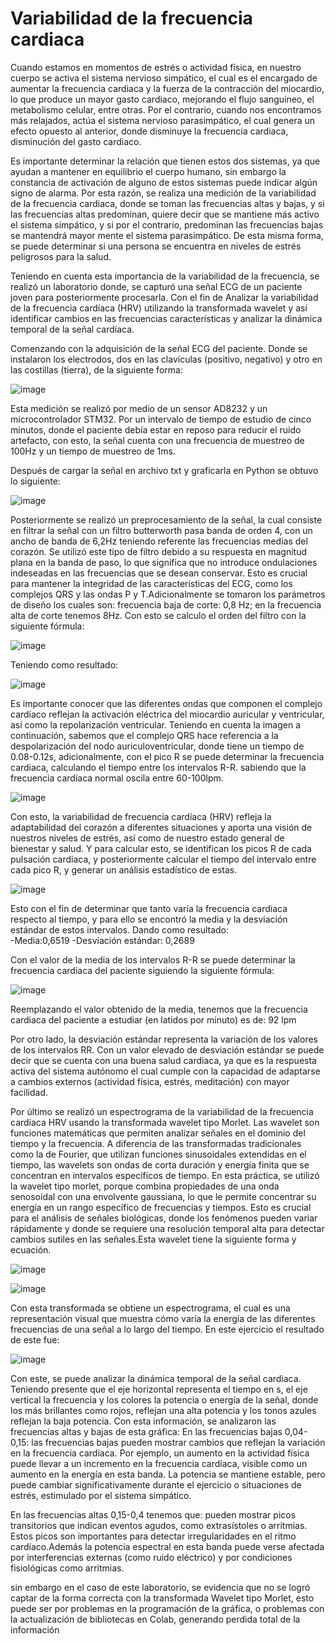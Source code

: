 # Variabilidad de la frecuencia cardiaca 

Cuando estamos en momentos de estrés o actividad física, en nuestro cuerpo se activa el sistema nervioso simpático, el cual es el encargado de aumentar la frecuencia cardiaca y la fuerza de la contracción del miocardio, lo que produce un mayor gasto cardiaco, mejorando el flujo sanguíneo, el metabolismo celular, entre otras. Por el contrario, cuando nos encontramos más relajados, actúa el sistema nervioso parasimpático, el cual genera un efecto opuesto al anterior, donde disminuye la frecuencia cardiaca, disminución del gasto cardiaco. 

Es importante determinar la relación que tienen estos dos sistemas, ya que ayudan a mantener en equilibrio el cuerpo humano, sin embargo la constancia de activación de alguno de estos sistemas puede indicar algún signo de alarma. Por esta razón, se realiza una medición de la variabilidad de la frecuencia cardiaca, donde se toman las frecuencias altas y bajas, y si las frecuencias altas predominan, quiere decir que se mantiene más activo el sistema simpático, y si por el contrario, predominan las frecuencias bajas se mantendrá mayor mente el sistema parasimpático. De esta misma forma, se puede determinar si una persona se encuentra en niveles de estrés peligrosos para la salud. 

Teniendo en cuenta esta importancia de la variabilidad de la frecuencia,  se realizó un laboratorio donde, se capturó una señal ECG de un paciente joven para posteriormente procesarla. Con el fin de Analizar la variabilidad de la frecuencia cardíaca (HRV) utilizando la transformada wavelet y así identificar cambios en las frecuencias características y analizar la dinámica temporal de la señal cardíaca.

Comenzando con la adquisición de la señal ECG del paciente. Donde se instalaron los electrodos, dos en las clavículas (positivo, negativo) y otro en las costillas (tierra), de la siguiente forma: 

![image](https://github.com/user-attachments/assets/e70e0020-e37c-41dd-bc0e-da89dbc78482)



Esta medición se realizó por medio de un sensor AD8232 y un microcontrolador STM32. Por un intervalo de tiempo de estudio de cinco minutos, donde el paciente debía estar en reposo para reducir el ruido artefacto, con esto, la señal cuenta con una frecuencia de muestreo de 100Hz y un tiempo de muestreo de 1ms.
 
Después de cargar la señal en archivo txt y graficarla en Python se obtuvo lo siguiente:

![image](https://github.com/user-attachments/assets/b88ce50f-aa57-4724-b52f-46862f67ff9f)

Posteriormente se realizó un preprocesamiento de la señal, la cual consiste en filtrar la señal con un filtro butterworth pasa banda de orden 4, con un ancho de banda de 6,2Hz teniendo referente las frecuencias medias del corazón.
Se utilizó este tipo de filtro debido a su respuesta en magnitud plana en la banda de paso, lo que significa que no introduce ondulaciones indeseadas en las frecuencias que se desean conservar. Esto es crucial para mantener la integridad de las características del ECG, como los complejos QRS y las ondas P y T.Adicionalmente se tomaron los parámetros de diseño los cuales son: frecuencia baja de corte: 0,8 Hz; en la frecuencia alta de corte tenemos 8Hz. Con esto se calculo el orden del filtro con la siguiente fórmula:

![image](https://github.com/user-attachments/assets/af70d853-8b09-4cf1-8fd0-4e40d9430936)

Teniendo como resultado: 

![image](https://github.com/user-attachments/assets/2417218c-785b-4efc-8add-f3731f2aeae3)

Es importante conocer que las diferentes ondas que componen el complejo cardíaco reflejan la activación eléctrica del miocardio auricular y ventricular, así como la repolarización ventricular. Teniendo en cuenta la imagen a continuación, sabemos que el complejo QRS hace referencia a la despolarización del nodo auriculoventricular, donde tiene un tiempo de 0.08-0.12s, adicionalmente, con el pico R se puede determinar la frecuencia cardiaca, calculando el tiempo entre los intervalos R-R. sabiendo que la frecuencia cardíaca normal oscila entre 60-100lpm.

![image](https://github.com/user-attachments/assets/c10eea23-28fa-4d96-af78-f87965fa26e1)


Con esto, la variabilidad de frecuencia cardíaca (HRV) refleja la adaptabilidad del corazón a diferentes situaciones y aporta una visión de nuestros niveles de estrés, así como de nuestro estado general de bienestar y salud. Y para calcular esto, se identifican los picos R de cada pulsación cardiaca, y posteriormente calcular el tiempo del intervalo entre cada pico R, y generar un análisis estadístico de estas.

![image](https://github.com/user-attachments/assets/242c72e7-591f-4fd0-8d08-5d4aaaff335f)

Esto con el fin de determinar que tanto varía la frecuencia cardiaca respecto al tiempo, y para ello se encontró la media y la desviación estándar de estos intervalos. Dando como resultado:  
-Media:0,6519
-Desviación estándar: 0,2689

Con el valor de la media de los intervalos R-R se puede determinar la frecuencia cardiaca del paciente siguiendo la siguiente fórmula:

![image](https://github.com/user-attachments/assets/bd00755a-f9d0-4c7f-84c8-82c75a500fbc)

Reemplazando el valor obtenido de la media, tenemos que la frecuencia cardiaca del paciente a estudiar (en latidos por minuto) es de: 92 lpm
   
Por otro lado, la desviación estándar representa la variación de los valores de los intervalos RR. Con un valor elevado de desviación estándar se puede decir que se cuenta con una buena salud cardiaca, ya que es la respuesta activa del sistema autónomo el cual cumple con la capacidad de adaptarse a cambios externos (actividad física, estrés, meditación) con mayor facilidad.  


Por último se realizó un espectrograma de la variabilidad de la frecuencia cardiaca HRV usando la transformada wavelet tipo Morlet. 
Las wavelet son funciones matemáticas que permiten analizar señales en el dominio del tiempo y la frecuencia. A diferencia de las transformadas tradicionales como la de Fourier, que utilizan funciones sinusoidales extendidas en el tiempo, las wavelets son ondas de corta duración y energía finita que se concentran en intervalos específicos de tiempo.
En esta práctica, se utilizó la wavelet tipo morlet, porque combina propiedades de una onda senosoidal con una envolvente gaussiana, lo que le permite concentrar su energía en un rango específico de frecuencias y tiempos. Esto es crucial para el análisis de señales biológicas, donde los fenómenos pueden variar rápidamente y donde se requiere una resolución temporal alta para detectar cambios sutiles en las señales.Esta wavelet tiene la siguiente forma y ecuación.

![image](https://github.com/user-attachments/assets/1a2c2733-ec45-4b4c-b8bb-d3b49688e14f)

![image](https://github.com/user-attachments/assets/d9761368-93f2-4fc1-a7c9-f90781e225ec)

Con esta transformada se obtiene un espectrograma, el cual es una representación visual que muestra cómo varía la energía de las diferentes frecuencias de una señal a lo largo del tiempo. En este ejercicio el resultado de este fue:

![image](https://github.com/user-attachments/assets/9266688d-4c4b-46bd-8e97-3501051bee49)


Con este, se puede analizar la dinámica temporal de la señal cardiaca. Teniendo presente que el eje horizontal representa el tiempo en s, el eje vertical la frecuencia y los colores la potencia o energía de la señal, donde los más brillantes como rojos, reflejan una alta potencia y los tonos azules reflejan la baja potencia. 
Con esta información, se analizaron las frecuencias altas y bajas de esta gráfica:
En las frecuencias bajas 0,04- 0,15:  las frecuencias bajas pueden mostrar cambios que reflejan la variación en la frecuencia cardíaca. Por ejemplo, un aumento en la actividad física puede llevar a un incremento en la frecuencia cardíaca, visible como un aumento en la energía en esta banda. La potencia se mantiene estable, pero puede cambiar significativamente durante el ejercicio o situaciones de estrés, estimulado por el sistema simpático.

En las frecuencias altas 0,15-0,4 tenemos que: pueden mostrar picos transitorios que indican eventos agudos, como extrasístoles o arritmias. Estos picos son importantes para detectar irregularidades en el ritmo cardíaco.Además la potencia espectral en esta banda puede verse afectada por interferencias externas (como ruido eléctrico) y por condiciones fisiológicas como arritmias. 

sin embargo en el caso de este laboratorio, se evidencia que no se logró captar de la forma correcta con la transformada Wavelet tipo Morlet, esto puede ser por problemas en la programación de la gráfica, o problemas con la actualización de bibliotecas en Colab, generando perdida total de la información 


